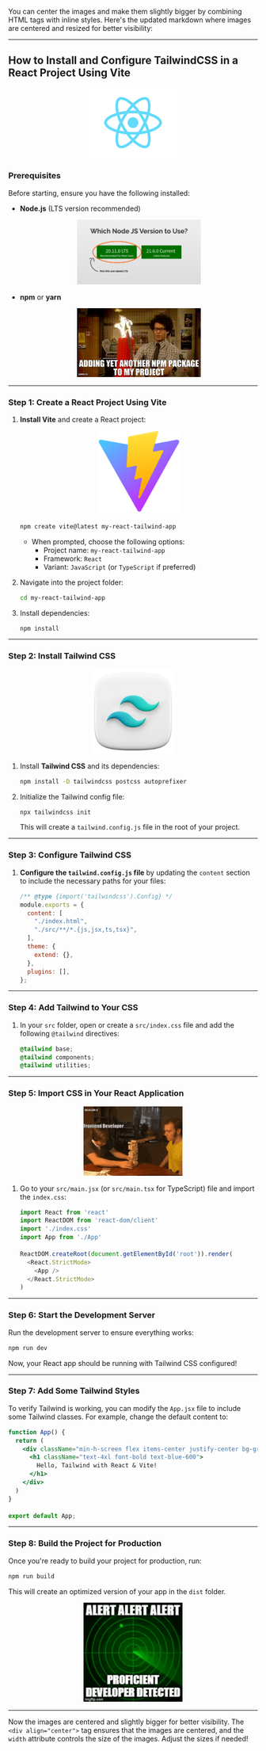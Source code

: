 You can center the images and make them slightly bigger by combining HTML tags with inline styles. Here's the updated markdown where images are centered and resized for better visibility:

---

## How to Install and Configure TailwindCSS in a React Project Using Vite

<div align="center">
    <img src="Assets/react%20logo.png" alt="React Logo" width="200"/>
</div>

### Prerequisites
Before starting, ensure you have the following installed:
- **Node.js** (LTS version recommended)  
  <div align="center">
      <img src="Assets/Nodejsimg.png" alt="Node.js Logo" width="250"/>
  </div>

- **npm** or **yarn**  
  <div align="center">
      <img src="Assets/npm_gis.gif" alt="npm Logo" width="250"/>
  </div>

---

### Step 1: Create a React Project Using Vite

1. **Install Vite** and create a React project:  
   <div align="center">
      <img src="Assets/Vite%20logo.svg" alt="Vite Logo" width="170"/>
   </div>

   ```bash
   npm create vite@latest my-react-tailwind-app
   ```
   - When prompted, choose the following options:
     - Project name: `my-react-tailwind-app`
     - Framework: `React`
     - Variant: `JavaScript` (or `TypeScript` if preferred)

2. Navigate into the project folder:
   ```bash
   cd my-react-tailwind-app
   ```

3. Install dependencies:
   ```bash
   npm install
   ```

---

### Step 2: Install Tailwind CSS

<div align="center">
    <img src="Assets/tailwind%20logo.webp" alt="Tailwind CSS Logo" width="170"/>
</div>

1. Install **Tailwind CSS** and its dependencies:
   ```bash
   npm install -D tailwindcss postcss autoprefixer
   ```

2. Initialize the Tailwind config file:
   ```bash
   npx tailwindcss init
   ```
   This will create a `tailwind.config.js` file in the root of your project.

---

### Step 3: Configure Tailwind CSS

1. **Configure the `tailwind.config.js` file** by updating the `content` section to include the necessary paths for your files:
   ```js
   /** @type {import('tailwindcss').Config} */
   module.exports = {
     content: [
       "./index.html",
       "./src/**/*.{js,jsx,ts,tsx}",
     ],
     theme: {
       extend: {},
     },
     plugins: [],
   };
   ```

---

### Step 4: Add Tailwind to Your CSS

1. In your `src` folder, open or create a `src/index.css` file and add the following `@tailwind` directives:
   ```css
   @tailwind base;
   @tailwind components;
   @tailwind utilities;
   ```

---

### Step 5: Import CSS in Your React Application

<div align="center">
    <img src="Assets/ending.gif" alt="Ending Gif" width="200"/>
</div>

1. Go to your `src/main.jsx` (or `src/main.tsx` for TypeScript) file and import the `index.css`:
   ```js
   import React from 'react'
   import ReactDOM from 'react-dom/client'
   import './index.css'
   import App from './App'

   ReactDOM.createRoot(document.getElementById('root')).render(
     <React.StrictMode>
       <App />
     </React.StrictMode>
   )
   ```

---

### Step 6: Start the Development Server

Run the development server to ensure everything works:
```bash
npm run dev
```

Now, your React app should be running with Tailwind CSS configured!

---

### Step 7: Add Some Tailwind Styles

To verify Tailwind is working, you can modify the `App.jsx` file to include some Tailwind classes. For example, change the default content to:

```jsx
function App() {
  return (
    <div className="min-h-screen flex items-center justify-center bg-gray-100">
      <h1 className="text-4xl font-bold text-blue-600">
        Hello, Tailwind with React & Vite!
      </h1>
    </div>
  )
}

export default App;
```

---

### Step 8: Build the Project for Production

Once you're ready to build your project for production, run:
```bash
npm run build
```

This will create an optimized version of your app in the `dist` folder.

<div align="center">
    <img src="Assets/proficient-developer.gif" alt="Proficient Developer Gif" width="200"/>
</div>

---

Now the images are centered and slightly bigger for better visibility. The `<div align="center">` tag ensures that the images are centered, and the `width` attribute controls the size of the images. Adjust the sizes if needed!

